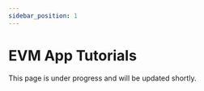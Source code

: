 ```yaml
---
sidebar_position: 1
---
```


# EVM App Tutorials

This page is under progress and will be updated shortly.

<!-- TODO - fill out with EVM tutorial as we develop them -->

<!-- EVM Chains:

How to integrate:
- custom precompile
- fairyport relayer

- on EVM, pep module doesn't exist anymore
- all we need on EVM is a way to decrypt transactions in a gas efficient manner.

Precompile
- custom logic for functions that are too expensive to be implemented in EVM op-code
- charge custom gas per function call

custom precompile: decrypt(c, pk) = m stored in a contract 0x000000000D, call{0x0000000D, data}

Solidity smart contract can now:
1. emit events for custom id request
2. store the received custom id
3. store the encrypted transactions
4. condition verification to request for decryption key
5. use decryption key (decrypt(c, pk) on all your encrypted transactions)
6. execute whatever logic you want now.

Ex.
Encrypt(Uniswap swap, oracle_price) = c

Store c inside a smart contract.
Smart contract verify(price) -> bool,
when true, emit RequestKeyEvent(oracle_price)

fairyport picks it up, tells fairyring to generate the decryption key, once generated sends back

contract:

Tx[] encrypted_tx;

call {
    call {0x0000000D, encrypted_tx[1], pk } = uniswap swap 1
    call {0x0000000D, encrypted_tx[2], pk } = uniswap swap 2
}
 -->
